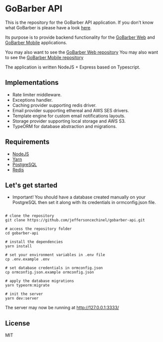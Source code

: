 # GoBarber API

This is the repository for the GoBarber API application.
If you don't know what GoBarber is please have a look [here](https://github.com/jeffersoncechinel/gobarber).

Its purpose is to provide backend functionality for the [GoBarber Web](https://github.com/jeffersoncechinel/gobarber-web) and [GoBarber Mobile](https://github.com/jeffersoncechinel/gobarber-mobile) applications.

You may also want to see the [GoBarber Web repository](https://github.com/jeffersoncechinel/gobarber-web)
You may also want to see the [GoBarber Mobile repository](https://github.com/jeffersoncechinel/gobarber-mobile)

The application is written NodeJS + Express based on Typescript.

Implementations
----
- Rate limiter middleware.
- Exceptions handler.
- Caching provider supporting redis driver.
- Email provider supporting ethereal and AWS SES drivers.
- Template engine for custom email notifications layouts.
- Storage provider supporting local storage and AWS S3.
- TypeORM for database abstraction and migrations.

Requirements
----
* [NodeJS](https://nodejs.org/)
* [Yarn](https://yarnpkg.com/)
* [PostgreSQL](https://www.postgresql.org/)
* [Redis](https://redis.io/)

Let's get started
----
* Important! You should have a database created manually on your PostgreSQL then set it along with its credentials in ormconfig.json file.

```

# clone the repository
git clone https://github.com/jeffersoncechinel/gobarber-api.git

# access the repository folder
cd gobarber-api

# install the dependencies
yarn install

# set your environment variables in .env file
cp .env.example .env

# set database credentials in ormconfig.json
cp ormconfig.json.example ormconfig.json

# apply the database migrations
yarn typeorm:migrate

# init the server
yarn dev:server
```

The server may now be running at http://127.0.0.1:3333/


License
----

MIT
